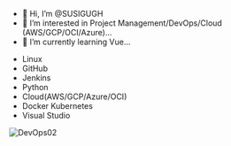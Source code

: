 - 👋 Hi, I’m @SUSIGUGH
- 👀 I’m interested in Project Management/DevOps/Cloud (AWS/GCP/OCI/Azure)...
- 🌱 I’m currently learning Vue...
<!---
SUSIGUGH/SUSIGUGH is a ✨ special ✨ repository because its `README.md` (this file) appears on your GitHub profile.
You can click the Preview link to take a look at your changes.
--->
- Linux
- GitHub
- Jenkins
- Python
- Cloud(AWS/GCP/Azure/OCI)
- Docker Kubernetes
- Visual Studio

![DevOps02](https://user-images.githubusercontent.com/86735047/166623546-8b202533-5bb6-4fd8-b55e-a5242113ad8d.JPG)

